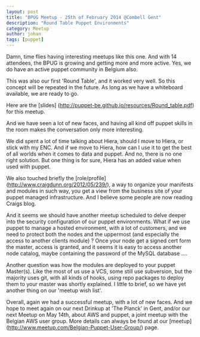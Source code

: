 ```yaml
---
layout: post
title: "BPUG Meetup - 25th of February 2014 @Combell Gent"
description: "Round Table Puppet Environments"
category: Meetup
author: johan
tags: [puppet]
---
```


Damn, time flies having interesting meetups like this one.  And with 14 attendees, the BPUG is growing and getting more and more active.  Yes, we do have an active puppet community in Belgium also.

This was also our first 'Round Table', and it worked very well.  So this concept will be repeated in the future.  As long as we have a whiteboard available, we are ready to go.

Here are the [slides] (http://puppet-be.github.io/resources/Round_table.pdf) for this meetup.

And we have seen a lot of new faces, and having all kind off puppet skills in the room makes the conversation only more interesting.
<!--more-->
We did spent a lot of time talking about Hiera, should I move to Hiera, or stick with my ENC.  And if we move to Hiera, how can I use it to get the best of all worlds when it comes to data and puppet.  And no, there is no one right solution. But one thing is for sure, Hiera has an added value when used with puppet.

We also touched briefly the [role/profile] (http://www.craigdunn.org/2012/05/239/), a way to organize your manifests and modules in such way, you get  a view from the business site of your puppet managed infrastructure. And I believe some people are now reading Craigs blog.

And it seems we should have another meetup scheduled to delve  deeper into the security configuration of our puppet environments.  What if we use puppet to manage a hosted environment, with a lot of customers, and we need to protect both the nodes and the uppermost (and especially the access to another clients module) ? Once your node get a signed cert form the  master, access is granted, and it seems it is easy to access another node catalog, maybe containing the password of the MySQL database ....

Another question was how the modules are deployed to your puppet Master(s).  Like the most of us use a VCS, some still use subversion, but the majority uses git, with all kinds of hooks, using repo packages to deploy them to your master was shortly explained.  I little to brief, so we have yet another thing on our 'meetup wish list'.

Overall, again we had a successful meetup, with a lot of new faces. And we hope to meet again on our next Drinkup at 'The Planck' in Gent, and/or our next Meetup on May 14th, about AWS and puppet, a joint meetup with the Belgian AWS user group.  More details can always be found at our [meetup] (http://www.meetup.com/Belgian-Puppet-User-Group/) page.

